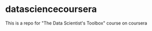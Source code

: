 datasciencecoursera
===================

This is a repo for "The Data Scientist's Toolbox" course on coursera
